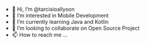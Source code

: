 - 👋 Hi, I’m @tarcisioallyson
- 👀 I’m interested in Mobile Development
- 🌱 I’m currently learning Java and Kotlin
- 💞️ I’m looking to collaborate on Open Source Project
- 📫 How to reach me ...

<!---
tarcisioallyson/tarcisioallyson is a ✨ special ✨ repository because its `README.md` (this file) appears on your GitHub profile.
You can click the Preview link to take a look at your changes.
--->
